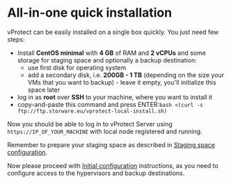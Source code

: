 # All-in-one quick installation

vProtect can be easily installed on a single box quickly. You just need few steps:

* Install **CentOS minimal** with **4 GB** of RAM and **2 vCPUs** and some storage for staging space and optionally a backup destination:
  * use first disk for operating system
  * add a secondary disk, i.e. **200GB - 1 TB** \(depending on the size your VMs that you want to backup\) - leave it empty, you'll initialize this space later
* log in as **root** over **SSH** to your machine, where you want to install it
* copy-and-paste this command and press ENTER:`bash <(curl -s ftp://ftp.storware.eu/vprotect-local-install.sh)`

Now you should be able to log in to vProtect Server using `https://IP_OF_YOUR_MACHINE` with local node registered and running.

Remember to prepare your staging space as described in [Staging space configuration](staging-space-configuration.md).

Now please proceed with [Initial configuration](../initial_config/) instructions, as you need to configure access to the hypervisors and backup destinations. 

